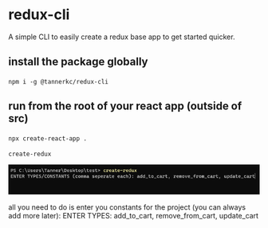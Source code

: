 # redux-cli

A simple CLI to easily create a redux base app to get started quicker.

## install the package globally 
`npm i -g @tannerkc/redux-cli`

## run from the root of your react app (outside of src)
`npx create-react-app .`

`create-redux`


![Cli Screenshot](cli.png)

all you need to do is enter you constants for the project (you can always add more later):
ENTER TYPES: add_to_cart, remove_from_cart, update_cart